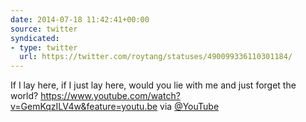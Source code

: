 ```yaml
---
date: 2014-07-18 11:42:41+00:00
source: twitter
syndicated:
- type: twitter
  url: https://twitter.com/roytang/statuses/490099336110301184/
---
```


If I lay here, if I just lay here, would you lie with me and just forget the world? https://www.youtube.com/watch?v=GemKqzILV4w&feature=youtu.be via [@YouTube](https://twitter.com/YouTube/)